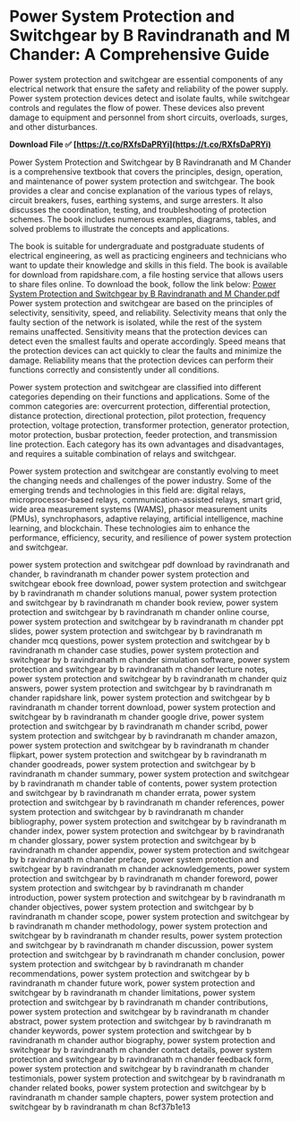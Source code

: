 
 
# Power System Protection and Switchgear by B Ravindranath and M Chander: A Comprehensive Guide
 
Power system protection and switchgear are essential components of any electrical network that ensure the safety and reliability of the power supply. Power system protection devices detect and isolate faults, while switchgear controls and regulates the flow of power. These devices also prevent damage to equipment and personnel from short circuits, overloads, surges, and other disturbances.
 
**Download File ✅ [https://t.co/RXfsDaPRYi](https://t.co/RXfsDaPRYi)**


 
Power System Protection and Switchgear by B Ravindranath and M Chander is a comprehensive textbook that covers the principles, design, operation, and maintenance of power system protection and switchgear. The book provides a clear and concise explanation of the various types of relays, circuit breakers, fuses, earthing systems, and surge arresters. It also discusses the coordination, testing, and troubleshooting of protection schemes. The book includes numerous examples, diagrams, tables, and solved problems to illustrate the concepts and applications.
 
The book is suitable for undergraduate and postgraduate students of electrical engineering, as well as practicing engineers and technicians who want to update their knowledge and skills in this field. The book is available for download from rapidshare.com, a file hosting service that allows users to share files online. To download the book, follow the link below:
 [Power System Protection and Switchgear by B Ravindranath and M Chander.pdf](https://rapidshare.com/files/123456789/Power_System_Protection_and_Switchgear_by_B_Ravindranath_and_M_Chandler.pdf)  
Power system protection and switchgear are based on the principles of selectivity, sensitivity, speed, and reliability. Selectivity means that only the faulty section of the network is isolated, while the rest of the system remains unaffected. Sensitivity means that the protection devices can detect even the smallest faults and operate accordingly. Speed means that the protection devices can act quickly to clear the faults and minimize the damage. Reliability means that the protection devices can perform their functions correctly and consistently under all conditions.
 
Power system protection and switchgear are classified into different categories depending on their functions and applications. Some of the common categories are: overcurrent protection, differential protection, distance protection, directional protection, pilot protection, frequency protection, voltage protection, transformer protection, generator protection, motor protection, busbar protection, feeder protection, and transmission line protection. Each category has its own advantages and disadvantages, and requires a suitable combination of relays and switchgear.
 
Power system protection and switchgear are constantly evolving to meet the changing needs and challenges of the power industry. Some of the emerging trends and technologies in this field are: digital relays, microprocessor-based relays, communication-assisted relays, smart grid, wide area measurement systems (WAMS), phasor measurement units (PMUs), synchrophasors, adaptive relaying, artificial intelligence, machine learning, and blockchain. These technologies aim to enhance the performance, efficiency, security, and resilience of power system protection and switchgear.
 
power system protection and switchgear pdf download by ravindranath and chander,  b ravindranath m chander power system protection and switchgear ebook free download,  power system protection and switchgear by b ravindranath m chander solutions manual,  power system protection and switchgear by b ravindranath m chander book review,  power system protection and switchgear by b ravindranath m chander online course,  power system protection and switchgear by b ravindranath m chander ppt slides,  power system protection and switchgear by b ravindranath m chander mcq questions,  power system protection and switchgear by b ravindranath m chander case studies,  power system protection and switchgear by b ravindranath m chander simulation software,  power system protection and switchgear by b ravindranath m chander lecture notes,  power system protection and switchgear by b ravindranath m chander quiz answers,  power system protection and switchgear by b ravindranath m chander rapidshare link,  power system protection and switchgear by b ravindranath m chander torrent download,  power system protection and switchgear by b ravindranath m chander google drive,  power system protection and switchgear by b ravindranath m chander scribd,  power system protection and switchgear by b ravindranath m chander amazon,  power system protection and switchgear by b ravindranath m chander flipkart,  power system protection and switchgear by b ravindranath m chander goodreads,  power system protection and switchgear by b ravindranath m chander summary,  power system protection and switchgear by b ravindranath m chander table of contents,  power system protection and switchgear by b ravindranath m chander errata,  power system protection and switchgear by b ravindranath m chander references,  power system protection and switchgear by b ravindranath m chander bibliography,  power system protection and switchgear by b ravindranath m chander index,  power system protection and switchgear by b ravindranath m chander glossary,  power system protection and switchgear by b ravindranath m chander appendix,  power system protection and switchgear by b ravindranath m chander preface,  power system protection and switchgear by b ravindranath m chander acknowledgements,  power system protection and switchgear by b ravindranath m chander foreword,  power system protection and switchgear by b ravindranath m chander introduction,  power system protection and switchgear by b ravindranath m chander objectives,  power system protection and switchgear by b ravindranath m chander scope,  power system protection and switchgear by b ravindranath m chander methodology,  power system protection and switchgear by b ravindranath m chander results,  power system protection and switchgear by b ravindranath m chander discussion,  power system protection and switchgear by b ravindranath m chander conclusion,  power system protection and switchgear by b ravindranath m chander recommendations,  power system protection and switchgear by b ravindranath m chander future work,  power system protection and switchgear by b ravindranath m chander limitations,  power system protection and switchgear by b ravindranath m chander contributions,  power system protection and switchgear by b ravindranath m chander abstract,  power system protection and switchgear by b ravindranath m chander keywords,  power system protection and switchgear by b ravindranath m chander author biography,  power system protection and switchgear by b ravindranath m chander contact details,  power system protection and switchgear by b ravindranath m chander feedback form,  power system protection and switchgear by b ravindranath m chander testimonials,  power system protection and switchgear by b ravindranath m chander related books,  power system protection and switchgear by b ravindranath m chander sample chapters,  power system protection and switchgear by b ravindranath m chan
 8cf37b1e13
 

